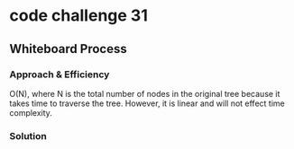 # code challenge 31



## Whiteboard Process


### Approach & Efficiency
<!-- What approach did you take? Why? What is the Big O space/time for this approach? -->
O(N), where N is the total number of nodes in the original tree because it takes time to traverse the tree. However, it is linear and will not effect time complexity.

### Solution

<!-- Show how to run your code, and examples of it in action -->